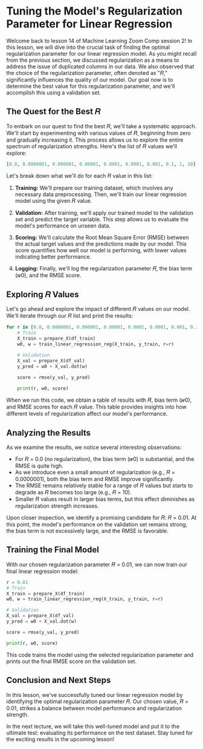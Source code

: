 # Tuning the Model's Regularization Parameter for Linear Regression

Welcome back to lesson 14 of Machine Learning Zoom Comp session 2! In this lesson, we will dive into the crucial task of finding the optimal regularization parameter for our linear regression model. As you might recall from the previous section, we discussed regularization as a means to address the issue of duplicated columns in our data. We also observed that the choice of the regularization parameter, often denoted as "𝑅," significantly influences the quality of our model. Our goal now is to determine the best value for this regularization parameter, and we'll accomplish this using a validation set.

## The Quest for the Best 𝑅

To embark on our quest to find the best 𝑅, we'll take a systematic approach. We'll start by experimenting with various values of 𝑅, beginning from zero and gradually increasing it. This process allows us to explore the entire spectrum of regularization strengths. Here's the list of 𝑅 values we'll explore:

```python
[0.0, 0.0000001, 0.000001, 0.00001, 0.0001, 0.0001, 0.001, 0.1, 1, 10]
```

Let's break down what we'll do for each 𝑅 value in this list:

1. **Training:** We'll prepare our training dataset, which involves any necessary data preprocessing. Then, we'll train our linear regression model using the given 𝑅 value.

2. **Validation:** After training, we'll apply our trained model to the validation set and predict the target variable. This step allows us to evaluate the model's performance on unseen data.

3. **Scoring:** We'll calculate the Root Mean Square Error (RMSE) between the actual target values and the predictions made by our model. This score quantifies how well our model is performing, with lower values indicating better performance.

4. **Logging:** Finally, we'll log the regularization parameter 𝑅, the bias term (𝑤0), and the RMSE score.

## Exploring 𝑅 Values

Let's go ahead and explore the impact of different 𝑅 values on our model. We'll iterate through our 𝑅 list and print the results:

```python
for r in [0.0, 0.0000001, 0.000001, 0.00001, 0.0001, 0.0001, 0.001, 0.1, 1, 10]:
    # Train
    X_train = prepare_X(df_train)
    w0, w = train_linear_regression_reg(X_train, y_train, r=r)

    # Validation
    X_val = prepare_X(df_val)
    y_pred = w0 + X_val.dot(w)

    score = rmse(y_val, y_pred)
    
    print(r, w0, score)
```

When we run this code, we obtain a table of results with 𝑅, bias term (𝑤0), and RMSE scores for each 𝑅 value. This table provides insights into how different levels of regularization affect our model's performance.

## Analyzing the Results

As we examine the results, we notice several interesting observations:

- For 𝑅 = 0.0 (no regularization), the bias term (𝑤0) is substantial, and the RMSE is quite high.
- As we introduce even a small amount of regularization (e.g., 𝑅 = 0.0000001), both the bias term and RMSE improve significantly.
- The RMSE remains relatively stable for a range of 𝑅 values but starts to degrade as 𝑅 becomes too large (e.g., 𝑅 = 10).
- Smaller 𝑅 values result in larger bias terms, but this effect diminishes as regularization strength increases.

Upon closer inspection, we identify a promising candidate for 𝑅: 𝑅 = 0.01. At this point, the model's performance on the validation set remains strong, the bias term is not excessively large, and the RMSE is favorable.

## Training the Final Model

With our chosen regularization parameter 𝑅 = 0.01, we can now train our final linear regression model:

```python
r = 0.01
# Train
X_train = prepare_X(df_train)
w0, w = train_linear_regression_reg(X_train, y_train, r=r)

# Validation
X_val = prepare_X(df_val)
y_pred = w0 + X_val.dot(w)

score = rmse(y_val, y_pred)

print(r, w0, score)
```

This code trains the model using the selected regularization parameter and prints out the final RMSE score on the validation set.

## Conclusion and Next Steps

In this lesson, we've successfully tuned our linear regression model by identifying the optimal regularization parameter 𝑅. Our chosen value, 𝑅 = 0.01, strikes a balance between model performance and regularization strength.

In the next lecture, we will take this well-tuned model and put it to the ultimate test: evaluating its performance on the test dataset. Stay tuned for the exciting results in the upcoming lesson!